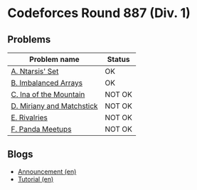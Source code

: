 # Codeforces Round 887 (Div. 1)

## Problems

|Problem name|Status|
|------------|---------|
| [A. Ntarsis' Set](problems/A._Ntarsis'_Set.md)|OK|
| [B. Imbalanced Arrays](problems/B._Imbalanced_Arrays.md)|OK|
| [C. Ina of the Mountain](problems/C._Ina_of_the_Mountain.md)|NOT OK|
| [D. Miriany and Matchstick](problems/D._Miriany_and_Matchstick.md)|NOT OK|
| [E. Rivalries](problems/E._Rivalries.md)|NOT OK|
| [F. Panda Meetups](problems/F._Panda_Meetups.md)|NOT OK|
## Blogs

- [Announcement (en)](blogs/Announcement_(en).md)
- [Tutorial (en)](blogs/Tutorial_(en).md)
